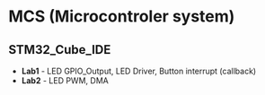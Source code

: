 # MCS (Microcontroler system)

## STM32_Cube_IDE

* **Lab1** - LED GPIO_Output, LED Driver, Button interrupt (callback)
* **Lab2** - LED PWM, DMA

